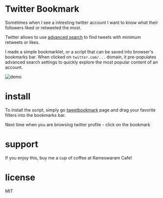 # Twitter Bookmark

Sometimes when I see a intresting twitter account I want to know
what their followers liked or retweeted the most.

Twitter allows to use [advanced search](https://twitter.com/search-advanced?lang=en) to
find tweets with minimum retweets or likes.

I made a simple bookmarklet, or a script that can be saved into browser's bookmarks bar.
When clicked on `twitter.com/...` domain, it pre-populates advanced search settings
to quickly explore the most popular content of an account.

![demo](demo_book_l0.gif)

# install

To install the script, simply go [tweetbookmark](http://SJ-Kumar.github.io/tweetbookmark) page
and drag your favorite filters into the bookmarks bar.

Next time when you are browsing twitter profile - click on the bookmark

# support

If you enjoy this, buy me a cup of coffee at Rameswaram Cafe!

# license

MIT
